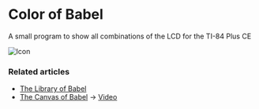 # Color of Babel
A small program to show all combinations of the LCD for the TI-84 Plus CE

![Icon](https://github.com/StarWarsPanda/Color-of-Babel/assets/65609691/abc1e39d-0e4e-47fc-9679-573558336113)

### Related articles
- [The Library of Babel](https://libraryofbabel.info/)
- [The Canvas of Babel](https://www.canvasofbabel.com/) $\to$ [Video](https://www.youtube.com/watch?v=awpVjv2-Ow0)
